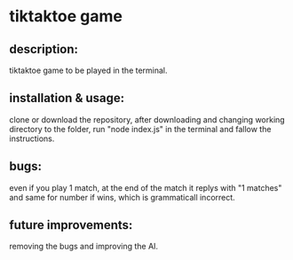 # tiktaktoe game

## description:

tiktaktoe game to be played in the terminal.

## installation & usage: 

clone or download the repository, after downloading and changing working directory to the folder, run "node index.js" in the terminal and fallow the instructions.

## bugs:
even if you play 1 match, at the end of the match it replys with "1 matches" and same for number if wins, which is grammaticall incorrect.

## future improvements: 
removing the bugs and improving the AI.
